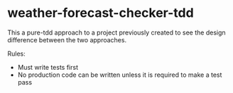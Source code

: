 # weather-forecast-checker-tdd

This a pure-tdd approach to a project previously created to see the design difference between the two approaches.

Rules:
- Must write tests first
- No production code can be written unless it is required to make a test pass
